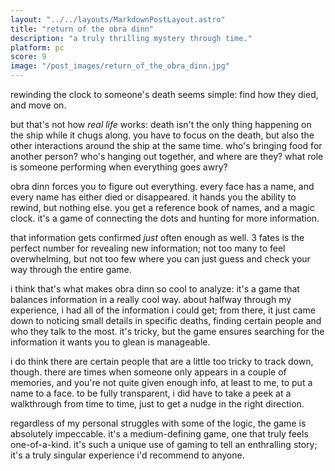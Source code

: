 ```yaml
---
layout: "../../layouts/MarkdownPostLayout.astro"
title: "return of the obra dinn"
description: "a truly thrilling mystery through time."
platform: pc
score: 9
image: "/post_images/return_of_the_obra_dinn.jpg"
---
```

rewinding the clock to someone's death seems simple: find how they died, and move on. 

but that's not how *real life* works: death isn't the only thing happening on the ship while it chugs along. you have to focus on the death, but also the other interactions around the ship at the same time. who's bringing food for another person? who's hanging out together, and where are they? what role is someone performing when everything goes awry?

obra dinn forces you to figure out everything. every face has a name, and every name has either died or disappeared. it hands you the ability to rewind, but nothing else. you get a reference book of names, and a magic clock. it's a game of connecting the dots and hunting for more information.

that information gets confirmed *just* often enough as well. 3 fates is the perfect number for revealing new information; not too many to feel overwhelming, but not too few where you can just guess and check your way through the entire game.

i think that's what makes obra dinn so cool to analyze: it's a game that balances information in a really cool way. about halfway through my experience, i had all of the information i could get; from there, it just came down to noticing small details in specific deaths, finding certain people and who they talk to the most. it's tricky, but the game ensures searching for the information it wants you to glean is manageable. 

i do think there are certain people that are a little too tricky to track down, though. there are times when someone only appears in a couple of memories, and you're not quite given enough info, at least to me, to put a name to a face. to be fully transparent, i did have to take a peek at a walkthrough from time to time, just to get a nudge in the right direction.

regardless of my personal struggles with some of the logic, the game is absolutely impeccable. it's a medium-defining game, one that truly feels one-of-a-kind. it's such a unique use of gaming to tell an enthralling story; it's a truly singular experience i'd recommend to anyone.